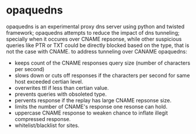 # opaquedns
opaquedns is an experimental proxy dns server using python and twisted framework; opaquedns attempts to reduce the impact of dns tunneling; specially when it occures over CNAME repsonse, while other suspicious queries like PTR or TXT could be directly blocked based on the type, that is not the case with CNAME. to address tunneling over CANAME opaquedns: 
  - keeps count of the CNAME responses query size (number of characters per second)
  - slows down or cuts off responses if the characters per second for same host exceeded certian level. 
  - overwrites ttl if less than certian value.
  - prevents queries with obsoleted type.
  - pervents response if the replay has large CNAME repsonse size.
  - limits the number of CNAME's response one resonse can hold.
  - uppercase CNAME response to weaken chance to inflate illegit compressed response. 
  - whitelist/blacklist for sites.